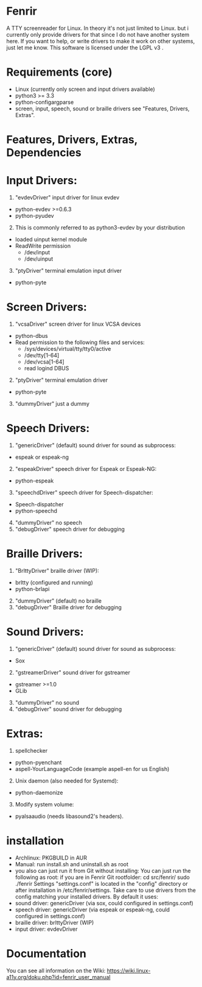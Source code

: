 # Fenrir
A TTY screenreader for Linux.
In theory it's not just limited to Linux. but i currently only provide drivers for that since I do not have another system here. If you want to help, or write drivers to make it work on other systems, just let me know.
This software is licensed under the LGPL v3 .

# Requirements (core)
- Linux (currently only screen and input drivers available)
- python3 >= 3.3
- python-configargparse
- screen, input, speech, sound or braille drivers see "Features, Drivers, Extras".

# Features, Drivers, Extras, Dependencies
# Input Drivers:
1. "evdevDriver" input driver for linux evdev
  - python-evdev >=0.6.3
  - python-pyudev
2. This is commonly referred to as python3-evdev by your distribution
  - loaded uinput kernel module
  - ReadWrite permission 
    - /dev/input
    - /dev/uinput
3. "ptyDriver" terminal emulation input driver
  - python-pyte

# Screen Drivers:
1. "vcsaDriver" screen driver for linux VCSA devices
  - python-dbus
  - Read permission to the following files and services:
    - /sys/devices/virtual/tty/tty0/active
    - /dev/tty[1-64]
    - /dev/vcsa[1-64]
    - read logind DBUS
2. "ptyDriver" terminal emulation driver
  - python-pyte
3. "dummyDriver" just a dummy
  
# Speech Drivers:
1. "genericDriver" (default) sound driver for sound as subprocess:
  - espeak or espeak-ng
2. "espeakDriver" speech driver for Espeak or Espeak-NG:
  - python-espeak
3. "speechdDriver" speech driver for Speech-dispatcher:
  - Speech-dispatcher
  - python-speechd
4. "dummyDriver" no speech
5. "debugDriver" speech driver for debugging

# Braille Drivers:
1. "BrlttyDriver" braille driver (WIP):
  - brltty (configured and running)
  - python-brlapi
2. "dummyDriver" (default) no braille
3. "debugDriver" Braille driver for debugging

# Sound Drivers:
1. "genericDriver" (default) sound driver for sound as subprocess:
  - Sox
2. "gstreamerDriver" sound driver for gstreamer
  - gstreamer >=1.0
  - GLib
3. "dummyDriver" no sound
4. "debugDriver" sound driver for debugging

# Extras:
1. spellchecker
  - python-pyenchant
  - aspell-YourLanguageCode (example aspell-en for us English)
2. Unix daemon (also needed for Systemd):
  - python-daemonize
3. Modify system volume:
  - pyalsaaudio (needs libasound2's headers).

# installation
- Archlinux: PKGBUILD in AUR
- Manual: run install.sh and uninstall.sh as root
- you also can just run it from Git without installing:
You can just run the following as root:
if you are in Fenrir Git rootfolder:
cd src/fenrir/
sudo ./fenrir
Settings "settings.conf" is located in the "config" directory or after installation in /etc/fenrir/settings.
Take care to use drivers from the config matching your installed drivers. 
By default it uses:
- sound driver: genericDriver (via sox, could configured in settings.conf)
- speech driver: genericDriver (via espeak or espeak-ng, could configured in settings.conf)
- braille driver: brlttyDriver (WIP)
- input driver: evdevDriver

# Documentation
You can see all information on the Wiki:
https://wiki.linux-a11y.org/doku.php?id=fenrir_user_manual
